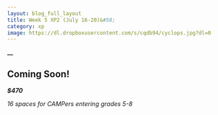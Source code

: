```yaml
---
layout: blog_full_layout
title: Week 5 XP2 (July 16-20)&#58; 
category: xp
image: https://dl.dropboxusercontent.com/s/cqdb94/cyclops.jpg?dl=0
---
```


**__**

## Coming Soon!



**_$470_**

*16 spaces for CAMPers entering grades 5-8*
